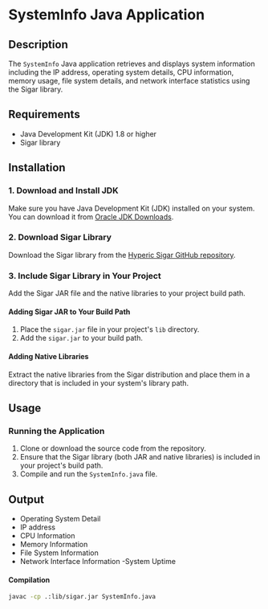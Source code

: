 # SystemInfo Java Application

## Description
The `SystemInfo` Java application retrieves and displays system information including the IP address, operating system details, CPU information, memory usage, file system details, and network interface statistics using the Sigar library.

## Requirements
- Java Development Kit (JDK) 1.8 or higher
- Sigar library

## Installation

### 1. Download and Install JDK
Make sure you have Java Development Kit (JDK) installed on your system. You can download it from [Oracle JDK Downloads](https://www.oracle.com/java/technologies/javase-downloads.html).

### 2. Download Sigar Library
Download the Sigar library from the [Hyperic Sigar GitHub repository](https://github.com/hyperic/sigar).

### 3. Include Sigar Library in Your Project
Add the Sigar JAR file and the native libraries to your project build path.

#### Adding Sigar JAR to Your Build Path
1. Place the `sigar.jar` file in your project's `lib` directory.
2. Add the `sigar.jar` to your build path.

#### Adding Native Libraries
Extract the native libraries from the Sigar distribution and place them in a directory that is included in your system's library path.

## Usage

### Running the Application
1. Clone or download the source code from the repository.
2. Ensure that the Sigar library (both JAR and native libraries) is included in your project's build path.
3. Compile and run the `SystemInfo.java` file.



## Output
- Operating System Detail
- IP address
- CPU Information
- Memory Information
- File System Information
- Network Interface Information
-System Uptime
 
#### Compilation
```bash
javac -cp .:lib/sigar.jar SystemInfo.java




